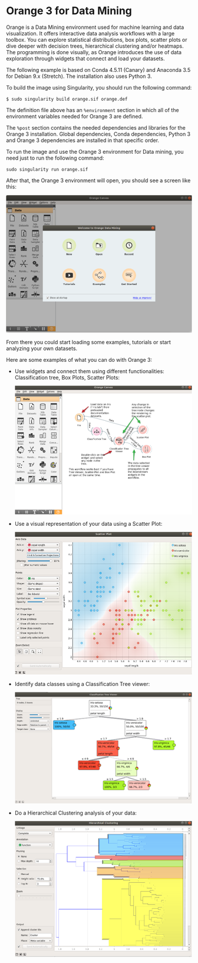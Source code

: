 # Orange 3 for Data Mining

Orange is a Data Mining environment used for machine learning and data visualization. It offers interactive data analysis workflows with a large toolbox.
You can explore statistical distributions, box plots, scatter plots or dive deeper with decision trees, hierarchical clustering and/or heatmaps. The programming is done visually, as Orange introduces the use of data exploration through widgets that connect and load your datasets.

The following example is based on Conda 4.5.11 (Canary) and Anaconda 3.5 for Debian 9.x (Stretch). The installation also uses Python 3.

To build the image using Singularity, you should run the following command:

```
$ sudo singularity build orange.sif orange.def
```

The definition file above has an `%environment` section in which all of the environment variables needed for Orange 3 are defined.

The `%post` section contains the needed dependencies and libraries for the Orange 3 installation. Global dependencies, Conda dependencies, Python 3 and Orange 3 dependencies are installed in that specific order.
 
To run the image and use the Orange 3 environment for Data mining, you need just to run the following command:

```
sudo singularity run orange.sif
```

After that, the Orange 3 environment will open, you should see a screen like this: 

![Orange environment](orange.png)

From there you could start loading some examples, tutorials or start analyzing your own datasets.
 
Here are some examples of what you can do with Orange 3:

- Use widgets and connect them using different functionalities: Classification tree, Box Plots, Scatter Plots:

  ![Orange environment](orange2.png)

- Use a visual representation of your data using a Scatter Plot:

  ![Orange Scatter Plot](orange3.png)

- Identify data classes using a Classification Tree viewer:

  ![Orange Classification Tree Viewer](orange4.png)

- Do a Hierarchical Clustering analysis of your data:

  ![Orange Hierarchical Clustering](orange5.png)
